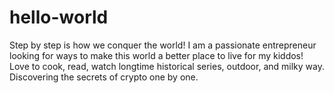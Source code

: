 # hello-world
Step by step is how we conquer the world!
I am a passionate entrepreneur looking for ways to make this world a better place to live for my kiddos!
Love to cook, read, watch longtime historical series, outdoor, and milky way.
Discovering the secrets of crypto one by one.
